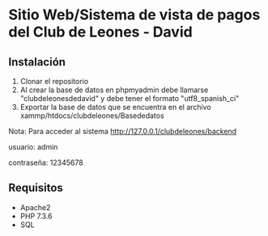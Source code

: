 # Sitio Web/Sistema de vista de pagos del Club de Leones - David 

## Instalación

1. Clonar el repositorio
2. Al crear la base de datos en phpmyadmin debe llamarse "clubdeleonesdedavid" y debe tener el formato "utf8_spanish_ci" 
3. Exportar la base de datos que se encuentra en el archivo xammp/htdocs/clubdeleones/Basededatos

Nota: Para acceder al sistema http://127.0.0.1/clubdeleones/backend 

usuario: admin

contraseña: 12345678

## Requisitos

* Apache2
* PHP 7.3.6
* SQL
